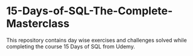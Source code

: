 # 15-Days-of-SQL-The-Complete-Masterclass
This repository contains day wise exercises and challenges solved while completing the course 15 Days of SQL from Udemy.
